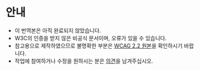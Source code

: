 # 안내
* 이 번역본은 아직 완료되지 않았습니다.
* W3C의 인증을 받지 않은 비공식 문서이며, 오류가 있을 수 있습니다.
* 참고용으로 제작하였으므로 불명확한 부분은 [WCAG 2.2 원본](https://www.w3.org/TR/WCAG22/)을 확인하시기 바랍니다.
* 작업에 참여하거나 수정을 원하시는 분은 [의견](https://github.com/a11ykr/wcag22/issues/new)을 남겨주십시오.
